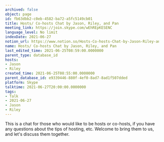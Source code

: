 ```yaml
---
archived: false
object: page
id: fb63dbb2-c0eb-4582-ba72-a5fc5149cb01
title: Hosts/ Co-hosts Chat by Jason, Riley, and Pan
meeting_link: https://join.skype.com/wEhREpKESENC
language_level: No limit
indexDate: 2021-06-27
notion_url: https://www.notion.so/Hosts-Co-hosts-Chat-by-Jason-Riley-and-Pan-fb63dbb2c0eb4582ba72a5fc5149cb01
name: Hosts/ Co-hosts Chat by Jason, Riley, and Pan
last_edited_time: 2021-06-25T08:59:00.0000000
parent_type: database_id
hosts:
- Jason
- Riley
created_time: 2021-06-25T08:55:00.0000000
parent_database_id: e9339446-880f-4ef0-8ad7-8ad1f507dded
platform: Skype
talktime: 2021-06-27T20:00:00.0000000
tags:
- Talk
- 2021-06-27
- Jason
- Riley
---
```


This is a chat for those who would like to be hosts or co-hosts, if you have any questions about the tips of hosting, etc. Welcome to bring them to us, and let's discuss them together.

